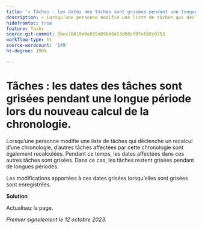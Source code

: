 ```yaml
---
title: '« Tâches : les dates des tâches sont grisées pendant une longue période lors du recalcul de la chronologie.'
description: « Lorsqu’une personne modifie une liste de tâches qui déclenche un recalcul d’une chronologie, d’autres tâches affectées par cette chronologie sont également recalculées. Pendant ce temps, les dates affectées dans ces autres tâches sont grisées. Dans ce cas, les tâches restent grisées pendant de longues périodes.  »
hidefromtoc: true
feature: Tasks
source-git-commit: 0bec78610e0e035d89b60a53d08cf07ef80c0753
workflow-type: ht
source-wordcount: '149'
ht-degree: 100%

---
```



# Tâches : les dates des tâches sont grisées pendant une longue période lors du nouveau calcul de la chronologie.

Lorsqu’une personne modifie une liste de tâches qui déclenche un recalcul d’une chronologie, d’autres tâches affectées par cette chronologie sont également recalculées. Pendant ce temps, les dates affectées dans ces autres tâches sont grisées. Dans ce cas, les tâches restent grisées pendant de longues périodes.

Les modifications apportées à ces dates grisées lorsqu’elles sont grisées sont enregistrées.

**Solution**

Actualisez la page.

_Premier signalement le 12 octobre 2023._
